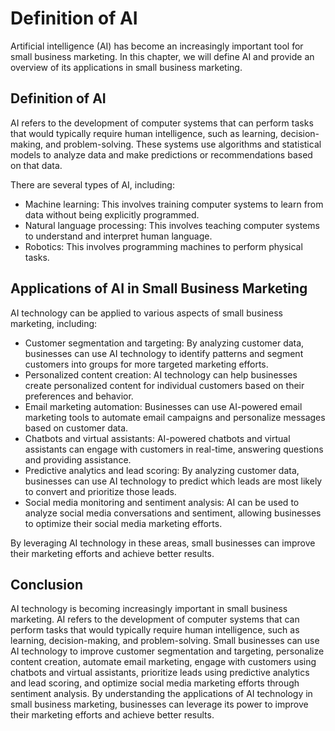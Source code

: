 Definition of AI
==========================================================================

Artificial intelligence (AI) has become an increasingly important tool for small business marketing. In this chapter, we will define AI and provide an overview of its applications in small business marketing.

Definition of AI
----------------

AI refers to the development of computer systems that can perform tasks that would typically require human intelligence, such as learning, decision-making, and problem-solving. These systems use algorithms and statistical models to analyze data and make predictions or recommendations based on that data.

There are several types of AI, including:

* Machine learning: This involves training computer systems to learn from data without being explicitly programmed.
* Natural language processing: This involves teaching computer systems to understand and interpret human language.
* Robotics: This involves programming machines to perform physical tasks.

Applications of AI in Small Business Marketing
----------------------------------------------

AI technology can be applied to various aspects of small business marketing, including:

* Customer segmentation and targeting: By analyzing customer data, businesses can use AI technology to identify patterns and segment customers into groups for more targeted marketing efforts.
* Personalized content creation: AI technology can help businesses create personalized content for individual customers based on their preferences and behavior.
* Email marketing automation: Businesses can use AI-powered email marketing tools to automate email campaigns and personalize messages based on customer data.
* Chatbots and virtual assistants: AI-powered chatbots and virtual assistants can engage with customers in real-time, answering questions and providing assistance.
* Predictive analytics and lead scoring: By analyzing customer data, businesses can use AI technology to predict which leads are most likely to convert and prioritize those leads.
* Social media monitoring and sentiment analysis: AI can be used to analyze social media conversations and sentiment, allowing businesses to optimize their social media marketing efforts.

By leveraging AI technology in these areas, small businesses can improve their marketing efforts and achieve better results.

Conclusion
----------

AI technology is becoming increasingly important in small business marketing. AI refers to the development of computer systems that can perform tasks that would typically require human intelligence, such as learning, decision-making, and problem-solving. Small businesses can use AI technology to improve customer segmentation and targeting, personalize content creation, automate email marketing, engage with customers using chatbots and virtual assistants, prioritize leads using predictive analytics and lead scoring, and optimize social media marketing efforts through sentiment analysis. By understanding the applications of AI technology in small business marketing, businesses can leverage its power to improve their marketing efforts and achieve better results.
